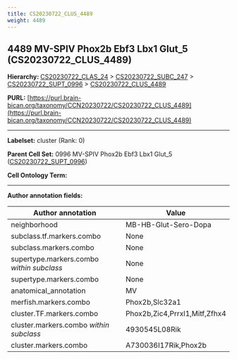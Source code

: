 ```yaml
---
title: CS20230722_CLUS_4489
weight: 4489
---
```

## 4489 MV-SPIV Phox2b Ebf3 Lbx1 Glut_5 (CS20230722_CLUS_4489)
<b>Hierarchy: </b>
[CS20230722_CLAS_24](../CS20230722_CLAS_24) >
[CS20230722_SUBC_247](../CS20230722_SUBC_247) >
[CS20230722_SUPT_0996](../CS20230722_SUPT_0996) >
[CS20230722_CLUS_4489](../CS20230722_CLUS_4489)

**PURL:** [https://purl.brain-bican.org/taxonomy/CCN20230722/CS20230722_CLUS_4489](https://purl.brain-bican.org/taxonomy/CCN20230722/CS20230722_CLUS_4489)

---


**Labelset:** cluster (Rank: 0)

**Parent Cell Set:** 0996 MV-SPIV Phox2b Ebf3 Lbx1 Glut_5 ([CS20230722_SUPT_0996](../CS20230722_SUPT_0996))



**Cell Ontology Term:** 

[MARKER GENES.]: #


---

[TRANSFERRED ANNOTATIONS.]: #


[AUTHOR ANNOTATION FIELDS.]: #


**Author annotation fields:**

| Author annotation | Value |
|-------------------|-------|
|neighborhood|MB-HB-Glut-Sero-Dopa|
|subclass.tf.markers.combo|None|
|subclass.markers.combo|None|
|supertype.markers.combo _within subclass_|None|
|supertype.markers.combo|None|
|anatomical_annotation|MV|
|merfish.markers.combo|Phox2b,Slc32a1|
|cluster.TF.markers.combo|Phox2b,Zic4,Prrxl1,Mitf,Zfhx4|
|cluster.markers.combo _within subclass_|4930545L08Rik|
|cluster.markers.combo|A730036I17Rik,Phox2b|
